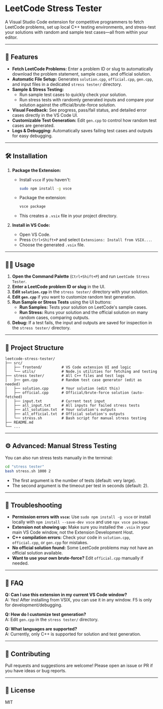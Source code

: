 # LeetCode Stress Tester

A Visual Studio Code extension for competitive programmers to fetch LeetCode problems, set up local C++ testing environments, and stress-test your solutions with random and sample test cases—all from within your editor.

---

## 🚀 Features

- **Fetch LeetCode Problems:** Enter a problem ID or slug to automatically download the problem statement, sample cases, and official solution.
- **Automatic File Setup:** Generates `solution.cpp`, `official.cpp`, `gen.cpp`, and input files in a dedicated `stress tester/` directory.
- **Sample & Stress Testing:**
  - Run sample test cases to quickly check your solution.
  - Run stress tests with randomly generated inputs and compare your solution against the official/brute-force solution.
- **Visual Feedback:** See progress, pass/fail status, and detailed error cases directly in the VS Code UI.
- **Customizable Test Generation:** Edit `gen.cpp` to control how random test cases are generated.
- **Logs & Debugging:** Automatically saves failing test cases and outputs for easy debugging.

---

## 🛠️ Installation

1. **Package the Extension:**
   - Install `vsce` if you haven't:
     ```sh
     sudo npm install -g vsce
     ```
   - Package the extension:
     ```sh
     vsce package
     ```
   - This creates a `.vsix` file in your project directory.

2. **Install in VS Code:**
   - Open VS Code.
   - Press `Ctrl+Shift+P` and select `Extensions: Install from VSIX...`.
   - Choose the generated `.vsix` file.

---

## 🧑‍💻 Usage

1. **Open the Command Palette** (`Ctrl+Shift+P`) and run `LeetCode Stress Tester`.
2. **Enter a LeetCode problem ID or slug** in the UI.
3. **Edit `solution.cpp`** in the `stress tester/` directory with your solution.
4. **Edit `gen.cpp`** if you want to customize random test generation.
5. **Run Sample or Stress Tests** using the UI buttons:
   - **Run Samples:** Tests your solution on LeetCode's sample cases.
   - **Run Stress:** Runs your solution and the official solution on many random cases, comparing outputs.
6. **Debug:** If a test fails, the input and outputs are saved for inspection in the `stress tester/` directory.

---

## 📁 Project Structure

```
leetcode-stress-tester/
├── src/
│   ├── frontend/         # VS Code extension UI and logic
│   └── utils/            # Node.js utilities for fetching and testing
├── stress tester/        # All C++ files and test logs
│   ├── gen.cpp           # Random test case generator (edit as needed)
│   ├── solution.cpp      # Your solution (edit this)
│   ├── official.cpp      # Official/brute-force solution (auto-fetched)
│   ├── input.txt         # Current test input
│   ├── all_input.txt     # All inputs for failed stress tests
│   ├── all_solution.txt  # Your solution's outputs
│   ├── all_official.txt  # Official solution's outputs
│   └── stress.sh         # Bash script for manual stress testing
├── README.md
└── ...
```

---

## ⚙️ Advanced: Manual Stress Testing

You can also run stress tests manually in the terminal:

```sh
cd "stress tester"
bash stress.sh 1000 2
```
- The first argument is the number of tests (default: very large).
- The second argument is the timeout per test in seconds (default: 2).

---

## 📝 Troubleshooting

- **Permission errors with `vsce`:** Use `sudo npm install -g vsce` or install locally with `npm install --save-dev vsce` and use `npx vsce package`.
- **Extension not showing up:** Make sure you installed the `.vsix` in your main VS Code window, not the Extension Development Host.
- **C++ compilation errors:** Check your code in `solution.cpp`, `official.cpp`, or `gen.cpp` for mistakes.
- **No official solution found:** Some LeetCode problems may not have an official solution available.
- **Want to use your own brute-force?** Edit `official.cpp` manually if needed.

---

## 🙋 FAQ

**Q: Can I use this extension in my current VS Code window?**  
A: Yes! After installing from VSIX, you can use it in any window. F5 is only for development/debugging.

**Q: How do I customize test generation?**  
A: Edit `gen.cpp` in the `stress tester/` directory.

**Q: What languages are supported?**  
A: Currently, only C++ is supported for solution and test generation.

---

## 📣 Contributing
Pull requests and suggestions are welcome! Please open an issue or PR if you have ideas or bug reports.

---

## 📜 License
MIT
